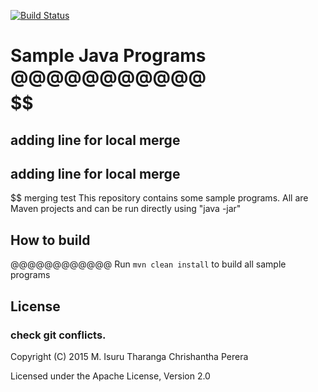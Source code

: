 [![Build Status](https://travis-ci.org/chrishantha/sample-java-programs.svg?branch=master)](https://travis-ci.org/chrishantha/sample-java-programs)

Sample Java Programs
@@@@@@@@@@@
$$$$$$
====================

## adding line for local merge

## adding line for local merge

$$$$$$
merging test
This repository contains some sample programs. All are Maven projects and can be run directly using "java -jar"

## How to build
@@@@@@@@@@@@
Run `mvn clean install` to build all sample programs
$$$$$$$$
## License
### check git conflicts.
Copyright (C) 2015 M. Isuru Tharanga Chrishantha Perera

Licensed under the Apache License, Version 2.0
